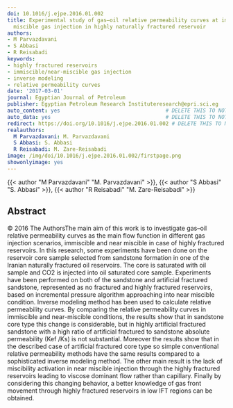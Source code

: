 ```yaml
---
doi: 10.1016/j.ejpe.2016.01.002
title: Experimental study of gas–oil relative permeability curves at immiscible/near
  miscible gas injection in highly naturally fractured reservoir
authors:
- M Parvazdavani
- S Abbasi
- R Reisabadi
keywords:
- highly fractured reservoirs
- immiscible/near-miscible gas injection
- inverse modeling
- relative permeability curves
date: '2017-03-01'
journal: Egyptian Journal of Petroleum
publisher: Egyptian Petroleum Research Instituteresearch@epri.sci.eg
auto_content: yes                                  # DELETE THIS TO NOT AUTO GENERATE CONTENT
auto_data: yes                                     # DELETE THIS TO NOT AUTO GENERATE METADATA
redirect: https://doi.org/10.1016/j.ejpe.2016.01.002 # DELETE THIS TO NOT REDIRECT
realauthors:
  M Parvazdavani: M. Parvazdavani
  S Abbasi: S. Abbasi
  R Reisabadi: M. Zare-Reisabadi
image: /img/doi/10.1016/j.ejpe.2016.01.002/firstpage.png
showonlyimage: yes
---
```

{{< author "M Parvazdavani" "M. Parvazdavani" >}}, {{< author "S Abbasi" "S. Abbasi" >}}, {{< author "R Reisabadi" "M. Zare-Reisabadi" >}}

## Abstract
© 2016 The AuthorsThe main aim of this work is to investigate gas–oil relative permeability curves as the main flow function in different gas injection scenarios, immiscible and near miscible in case of highly fractured reservoirs. In this research, some experiments have been done on the reservoir core sample selected from sandstone formation in one of the Iranian naturally fractured oil reservoirs. The core is saturated with oil sample and CO2 is injected into oil saturated core sample. Experiments have been performed on both of the sandstone and artificial fractured sandstone, represented as no fractured and highly fractured reservoirs, based on incremental pressure algorithm approaching into near miscible condition. Inverse modeling method has been used to calculate relative permeability curves. By comparing the relative permeability curves in immiscible and near-miscible conditions, the results show that in sandstone core type this change is considerable, but in highly artificial fractured sandstone with a high ratio of artificial fractured to sandstone absolute permeability (Kef /Ks) is not substantial. Moreover the results show that in the described case of artificial fractured core type so simple conventional relative permeability methods have the same results compared to a sophisticated inverse modeling method. The other main result is the lack of miscibility activation in near miscible injection through the highly fractured reservoirs leading to viscose dominant flow rather than capillary. Finally by considering this changing behavior, a better knowledge of gas front movement through highly fractured reservoirs in low IFT regions can be obtained.
